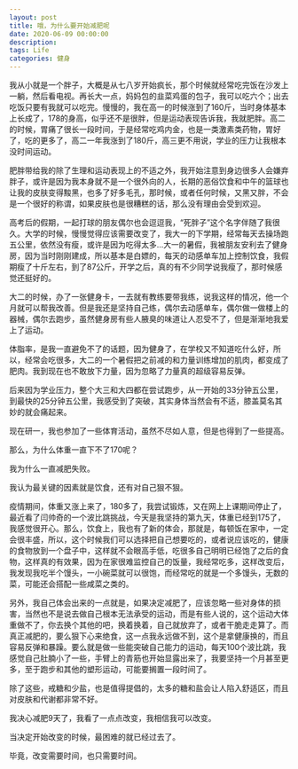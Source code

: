 ```yaml
---
layout: post
title: 哦，为什么要开始减肥呢
date: 2020-06-09 00:00:00
description: 
tags: Life
categories: 健身
---
```


我从小就是一个胖子，大概是从七八岁开始疯长，那个时候就经常吃完饭在沙发上一躺，然后看电视。再长大一点，妈妈包的韭菜鸡蛋的包子，我可以吃六个；出去吃饭只要有我就可以吃完。慢慢的，我在高一的时候涨到了160斤，当时身体基本上长成了，178的身高，似乎还不是很胖，但是运动表现告诉我，我就肥胖。高二的时候，胃痛了很长一段时间，于是经常吃鸡内金，也是一类激素类药物，胃好了，吃的更多了，高二一年我涨到了180斤，高三更不用说，学业的压力让我根本没时间运动。

肥胖带给我的除了生理和运动表现上的不适之外，我开始注意到身边很多人会嫌弃胖子，或许是因为我本身就不是一个很外向的人，长期的恶俗饮食和中午的篮球也让我的皮肤变得黢黑，也多了好多毛孔，那时候，或者任何时候，又黑又胖，不会是一个很好的称谓，如果皮肤也是很糟糕的话，那么没有理由会受到欢迎。

高考后的假期，一起打球的朋友偶尔也会逗逗我，“死胖子”这个名字伴随了我很久。大学的时候，慢慢觉得应该需要改变了，我大一的下学期，经常每天去操场跑五公里，依然没有瘦，或许是因为吃得太多...大一的暑假，我被朋友安利去了健身房，因为当时刚刚建成，所以基本是白嫖的，每天的动感单车加上控制饮食，我假期瘦了十斤左右，到了87公斤，开学之后，真的有不少同学说我瘦了，那时候感觉还挺好的。

大二的时候，办了一张健身卡，一去就有教练要带我练，说我这样的情况，他一个月就可以帮我改善。但是我还是坚持自己练，偶尔去动感单车，偶尔做一做楼上的器械，偶尔去跑步，虽然健身房有些人腋臭的味道让人忍受不了，但是渐渐地我爱上了运动。

体脂率，是我一直避免不了的话题，因为健身了，在学校又不知道吃什么好，所以，经常会吃很多，大二的一个暑假把之前减的和力量训练增加的肌肉，都变成了肥肉。我到现在也不敢放下力量，因为忽略了力量真的超级容易反弹。

后来因为学业压力，整个大三和大四都在尝试跑步，从一开始的33分钟五公里，到最快的25分钟五公里，我感受到了突破，其实身体当然会有不适，膝盖莫名其妙的就会痛起来。

现在研一，我也参加了一些体育活动，虽然不尽如人意，但是也得到了一些提高。

那么，为什么体重一直下不了170呢？

我为什么一直减肥失败。

我认为最关键的因素就是饮食，还有对自己狠不狠。

疫情期间，体重又涨上来了，180多了，我尝试锻炼，又在网上上课期间停止了，最近看了闫帅奇的一个波比跳挑战，今天是我坚持的第九天，体重已经到175了，我感觉很开心。那么，饮食上，我也有了新的体会，那就是，每顿饭在家中，一定会很丰盛，所以，这个时候我们可以选择把自己想要吃的，或者说应该吃的，健康的食物放到一个盘子中，这样就不会眼高手低，吃很多自己明明已经饱了之后的食物，这样真的有效果，因为在家很难监控自己的饭量，我经常吃多，这样改变后，我发现我吃半个馒头，一小碗菜就可以很饱，而经常吃的就是一个多馒头，无数的菜，可能还会搭配一些咸菜之类的。

另外，我自己体会出来的一点就是，如果决定减肥了，应该忽略一些对身体的损害，当然也不是说去做自己根本无法承受的运动，而是有些人说的，这个运动大体重做不了，你去换个其他的吧，换着换着，自己就放弃了，或者干脆走走算了。而真正减肥的，要么狠下心来绝食，这一点我永远做不到，这个是拿健康换的，而且容易反弹和暴躁。要么就是做一些能突破自己能力的运动，每天100个波比跳，我感觉自己肚腩小了一些，手臂上的青筋也开始显露出来了，我要坚持一个月甚至更多，至于跑步和其他的塑形运动，可能要搁置一段时间了。

除了这些，戒糖和少盐，也是值得提倡的，太多的糖和盐会让人陷入舒适区，而且对皮肤和代谢都非常不好。

我决心减肥9天了，我看了一点点改变，我相信我可以改变。

当决定开始改变的时候，最困难的就已经过去了。

毕竟，改变需要时间，也只需要时间。